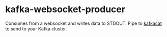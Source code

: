 # kafka-websocket-producer
Consumes from a websocket and writes data to STDOUT. Pipe to [kafkacat](https://github.com/edenhill/kafkacat) to send to your Kafka cluster.
